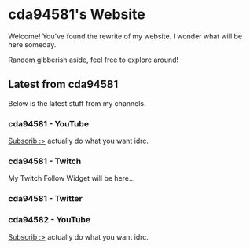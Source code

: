 # cda94581's Website
Welcome! You've found the rewrite of my website. I wonder what will be here someday.

Random gibberish aside, feel free to explore around!

## Latest from cda94581
Below is the latest stuff from my channels.

### cda94581 - YouTube
[Subscrib :>](https://www.youtube.com/cda94581?sub_confirmation=1) actually do what you want idrc.

<YouTubeVideo id="zu7m8I94kAs" />

### cda94581 - Twitch
My Twitch Follow Widget will be here...

<TwitchChannel id="cda94581" />

### cda94581 - Twitter
<TwitterFollow id="cda94581" />
<TwitterTimeline id="cda94581" />

### cda94582 - YouTube
[Subscrib :>](https://www.youtube.com/channel/UCAM79pxSAlMCBLSOh6UHqhw?sub_confirmation=1) actually do what you want idrc.

<YouTubeEmbed id="ry5WhrjdXiU" />